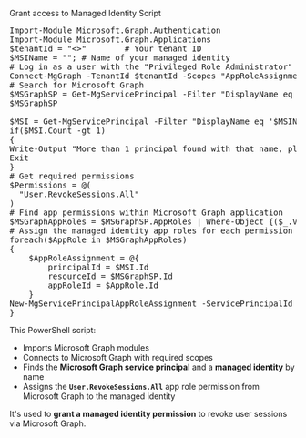 Grant access to Managed Identity Script

<pre lang="markdown">Import-Module Microsoft.Graph.Authentication
Import-Module Microsoft.Graph.Applications
$tenantId = "<>"        # Your tenant ID
$MSIName = ""; # Name of your managed identity
# Log in as a user with the "Privileged Role Administrator" role
Connect-MgGraph -TenantId $tenantId -Scopes "AppRoleAssignment.ReadWrite.All,Application.Read.All"
# Search for Microsoft Graph
$MSGraphSP = Get-MgServicePrincipal -Filter "DisplayName eq 'Microsoft Graph'";
$MSGraphSP

$MSI = Get-MgServicePrincipal -Filter "DisplayName eq '$MSIName'"
if($MSI.Count -gt 1)
{
Write-Output "More than 1 principal found with that name, please find your principal and copy its object ID. Replace the above line with the syntax $MSI = Get-MgServicePrincipal -ServicePrincipalId <your_object_id>"
Exit
}
# Get required permissions
$Permissions = @(
  "User.RevokeSessions.All"
)
# Find app permissions within Microsoft Graph application
$MSGraphAppRoles = $MSGraphSP.AppRoles | Where-Object {($_.Value -in $Permissions)}
# Assign the managed identity app roles for each permission
foreach($AppRole in $MSGraphAppRoles)
{
    $AppRoleAssignment = @{
        principalId = $MSI.Id
        resourceId = $MSGraphSP.Id
        appRoleId = $AppRole.Id
    }
New-MgServicePrincipalAppRoleAssignment -ServicePrincipalId $AppRoleAssignment.PrincipalId -BodyParameter $AppRoleAssignment -Verbose
}</pre>
This PowerShell script:

* Imports Microsoft Graph modules
* Connects to Microsoft Graph with required scopes
* Finds the **Microsoft Graph service principal** and a **managed identity** by name
* Assigns the **`User.RevokeSessions.All`** app role permission from Microsoft Graph to the managed identity

It's used to **grant a managed identity permission** to revoke user sessions via Microsoft Graph.
<pre lang="markdown"></pre>
<pre lang="markdown"></pre>
<pre lang="markdown"></pre>
<pre lang="markdown"></pre>
<pre lang="markdown"></pre>
<pre lang="markdown"></pre>
<pre lang="markdown"></pre>
<pre lang="markdown"></pre>
<pre lang="markdown"></pre>
<pre lang="markdown"></pre>
<pre lang="markdown"></pre>
<pre lang="markdown"></pre>
<pre lang="markdown"></pre>
<pre lang="markdown"></pre>
<pre lang="markdown"></pre>
<pre lang="markdown"></pre>
<pre lang="markdown"></pre>
<pre lang="markdown"></pre>
<pre lang="markdown"></pre>
<pre lang="markdown"></pre>
<pre lang="markdown"></pre>
<pre lang="markdown"></pre>
<pre lang="markdown"></pre>
<pre lang="markdown"></pre>
<pre lang="markdown"></pre>
<pre lang="markdown"></pre>
<pre lang="markdown"></pre>
<pre lang="markdown"></pre>
<pre lang="markdown"></pre>
<pre lang="markdown"></pre>
<pre lang="markdown"></pre>
<pre lang="markdown"></pre>
<pre lang="markdown"></pre>
